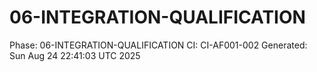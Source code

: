 # 06-INTEGRATION-QUALIFICATION
Phase: 06-INTEGRATION-QUALIFICATION
CI: CI-AF001-002
Generated: Sun Aug 24 22:41:03 UTC 2025
